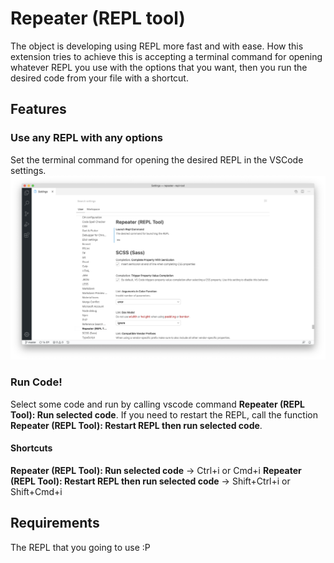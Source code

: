 # Repeater (REPL tool)

The object is developing using REPL more fast and with ease. How this extension tries to achieve this is accepting a terminal command for opening whatever REPL you use with the options that you want, then you run the desired code from your file with a shortcut.

## Features

### Use any REPL with any options
Set the terminal command for opening the desired REPL in the VSCode settings.
![](./help_imgs/settings.png)

### Run Code!
Select some code and run by calling vscode command
__Repeater (REPL Tool): Run selected code__. If you need to restart the REPL, call the function __Repeater (REPL Tool): Restart REPL then run selected code__.

#### Shortcuts
__Repeater (REPL Tool): Run selected code__ -> Ctrl+i or Cmd+i
__Repeater (REPL Tool): Restart REPL then run selected code__ -> Shift+Ctrl+i or Shift+Cmd+i

## Requirements
The REPL that you going to use :P
